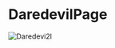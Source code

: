 # DaredevilPage
![Daredevi2l](https://user-images.githubusercontent.com/83327665/121592211-66e89600-ca08-11eb-96a9-6bff16537637.jpg)
